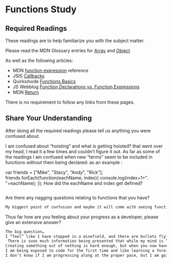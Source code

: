 # Functions Study

## Required Readings

These readings are to help familiarize you with the subject matter.

Please read the MDN Glossary entries for [Array](https://developer.mozilla.org/en-US/docs/Glossary/array) and [Object](https://developer.mozilla.org/en-US/docs/Glossary/Object)

As well as the following articles:

-   MDN [function expression](https://developer.mozilla.org/en-US/docs/Web/JavaScript/Reference/Operators/function) reference
-   JSIS [Callbacks](http://javascriptissexy.com/understand-javascript-callback-functions-and-use-them/)
-   Quirksmode [Functions Basics](http://www.quirksmode.org/js/function.html)
-   JS Webblog [Function Declarations vs. Function Expressions](https://javascriptweblog.wordpress.com/2010/07/06/function-declarations-vs-function-expressions/)
-   MDN [Return](https://developer.mozilla.org/en-US/docs/Web/JavaScript/Reference/Statements/return)

There is no requirement to follow any links from these pages.

## Share Your Understanding

After doing all the required readings please tell us anything you were confused about.


I am confused about “hoisting” and what is getting hoisted? that went over my head, I read it a few times and couldn’t figure it out.
As far as some of the readings I am confused when new “terms” seem to be included in functions without them being declared: as an example :

var friends = ["Mike", "Stacy", "Andy", "Rick”];
 friends.forEach(function(eachName, index){
console.log(index+1+". "+eachName);
});
How did the eachName and index get defined?
​

```md

```

Are there any nagging questions relating to functions that you have?

```md
My biggest point of confusion and maybe it will come with seeing functions over and over is when and how to construct loops.
```

Thus far how are you feeling about your progress as a developer, please give
an extensive answer?

```md
The big question…
I “feel” like I have stepped in a minefield, and there are bullets flying around me; I don’t know where my gun is and my head is ringing.
 There is sooo much information being presented that while my mind is “baking the delicate soufflé" of the concept just discussed the door to the oven is ripped open and a loaf of Pumpernickel is jammed in deflating the soufflé.  While that’s cooking… holy shit here come a rump roast!
Creating something out of nothing is hard enough, but when you now have 30 minutes to do it minus the time it takes my dumbass to read the directions, fork, clone, branch…red wire, blue wire; which one do I cut??? and seriously who the fuck is throwing a yellow and green wires in there too?
I am being exposed to code for the first time and like learning a foreign language I can’t read it, or write it but I am recognizing words and phrases.
I don’t know if I am progressing along at the proper pace, but I am going to do the work and put the time in because… fuck it! I paid for the class, and by my count that’s 13,500 questions I get to ask!
```
